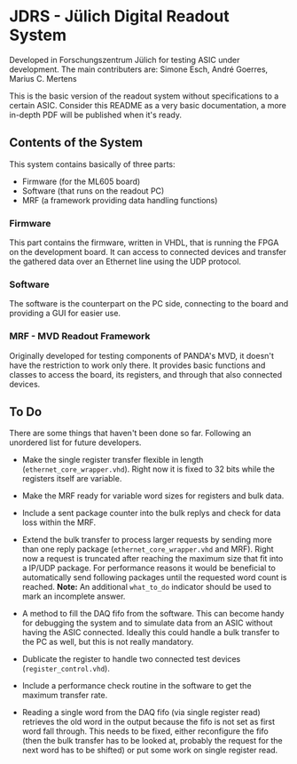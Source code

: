 # JDRS - Jülich Digital Readout System

Developed in Forschungszentrum Jülich for testing ASIC under development. The main contributers are:
Simone Esch, André Goerres, Marius C. Mertens

This is the basic version of the readout system without specifications to a certain ASIC. Consider this README as a very basic documentation, a more in-depth PDF will be published when it's ready.


## Contents of the System

This system contains basically of three parts:
* Firmware (for the ML605 board)
* Software (that runs on the readout PC)
* MRF (a framework providing data handling functions)


### Firmware

This part contains the firmware, written in VHDL, that is running the FPGA on the development board. It can access to connected devices and transfer the gathered data over an Ethernet line using the UDP protocol.

### Software

The software is the counterpart on the PC side, connecting to the board and providing a GUI for easier use.

### MRF - MVD Readout Framework

Originally developed for testing components of PANDA's MVD, it doesn't have the restriction to work only there. It provides basic functions and classes to access the board, its registers, and through that also connected devices.


## To Do
There are some things that haven't been done so far. Following an unordered list for future developers.

* Make the single register transfer flexible in length (`ethernet_core_wrapper.vhd`).
  Right now it is fixed to 32 bits while the registers itself are variable.

* Make the MRF ready for variable word sizes for registers and bulk data.

* Include a sent package counter into the bulk replys and check for data loss within the MRF.

* Extend the bulk transfer to process larger requests by sending more than one reply package (`ethernet_core_wrapper.vhd` and MRF).
  Right now a request is truncated after reaching the maximum size that fit into a IP/UDP package. For performance reasons it would be beneficial to automatically send following packages until the requested word count is reached.
  **Note:** An additional `what_to_do` indicator should be used to mark an incomplete answer.

* A method to fill the DAQ fifo from the software. This can become handy for debugging the system and to simulate data from an ASIC without having the ASIC connected. Ideally this could handle a bulk transfer to the PC as well, but this is not really mandatory.

* Dublicate the register to handle two connected test devices (`register_control.vhd`).

* Include a performance check routine in the software to get the maximum transfer rate.

* Reading a single word from the DAQ fifo (via single register read) retrieves the old word in the output because the fifo is not set as first word fall through. This needs to be fixed, either reconfigure the fifo (then the bulk transfer has to be looked at, probably the request for the next word has to be shifted) or put some work on single register read.
